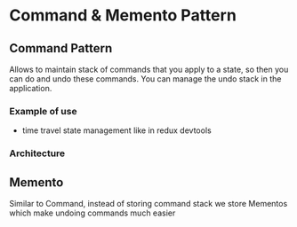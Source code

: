 # Command & Memento Pattern

## Command Pattern

Allows to maintain stack of commands that you apply to a state, so then you can do and undo these commands.
You can manage the undo stack in the application.

### Example of use

- time travel state management like in redux devtools

### Architecture

## Memento

Similar to Command, instead of storing command stack we store Mementos which make undoing commands much easier
